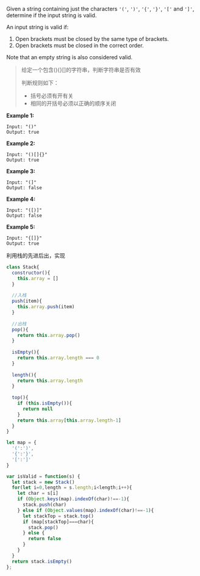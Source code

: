 Given a string containing just the characters `'('`, `')'`, `'{'`, `'}'`, `'['` and `']'`, determine if the input string is valid.

An input string is valid if:

1. Open brackets must be closed by the same type of brackets.
2. Open brackets must be closed in the correct order.

Note that an empty string is also considered valid.

> 给定一个包含(){}[]的字符串，判断字符串是否有效
>
> 判断规则如下：
>
> - 括号必须有开有关
> - 相同的开括号必须以正确的顺序关闭

**Example 1:**

```
Input: "()"
Output: true
```

**Example 2:**

```
Input: "()[]{}"
Output: true
```

**Example 3:**

```
Input: "(]"
Output: false
```

**Example 4:**

```
Input: "([)]"
Output: false
```

**Example 5:**

```
Input: "{[]}"
Output: true
```

利用栈的先进后出，实现

```js
class Stack{
  constructor(){
    this.array = []
  }
  
  //入栈
  push(item){
    this.array.push(item)
  }
  
  //出栈
  pop(){
    return this.array.pop()
  }
  
  isEmpty(){
    return this.array.length === 0
  }
  
  length(){
    return this.array.length
  }
  
  top(){
    if (this.isEmpty()){
      return null
    }
    return this.array[this.array.length-1]
  }
}

let map = {
  '(':')',
  '{':'}',
  '[':']'
}

var isValid = function(s) {
  let stack = new Stack()
  for(let i=0,length = s.length;i<length;i++){
    let char = s[i]
    if (Object.keys(map).indexOf(char)!==-1){
      stack.push(char)
    } else if (Object.values(map).indexOf(char)!==-1){
      let stackTop = stack.top()
      if (map[stackTop]===char){
        stack.pop()
      } else {
        return false
      }
    }
  }
  return stack.isEmpty()
};
```

